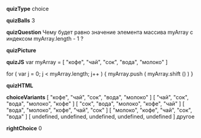 ____quizType____
choice

____quizBalls____
3

____quizQuestion____
Чему будет равно значение элемента массива myArray с индексом  myArray.length - 1 ?

____quizPicture____


____quizJS____
var myArray = [
    "кофе",
    "чай",
    "сок",
    "вода",
    "молоко"
]

for  (  var j = 0;   j < myArray.length;   j++ ) {
    myArray.push ( myArray.shift () )
}

____quizHTML____



____choiceVariants____
[ "кофе", "чай", "сок", "вода", "молоко" ]
[  "чай", "сок", "вода", "молоко", "кофе" ]
[  "сок", "вода", "молоко", "кофе", "чай" ]
[  "вода", "молоко", "кофе", "чай", "сок" ]
[  "молоко", "кофе", "чай", "сок", "вода" ]
[  undefined, undefined, undefined, undefined, undefined ]
другое


____rightChoice____
0
